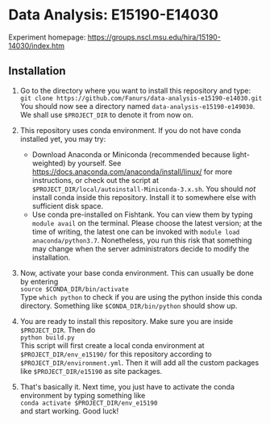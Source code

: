 # Data Analysis: E15190-E14030

Experiment homepage: https://groups.nscl.msu.edu/hira/15190-14030/index.htm


## Installation
1. Go to the directory where you want to install this repository and type:<br>
`git clone https://github.com/Fanurs/data-analysis-e15190-e14030.git`<br>
You should now see a directory named `data-analysis-e15190-e149030`. We shall use `$PROJECT_DIR` to denote it from now on.

1. This repository uses conda environment. If you do not have conda installed yet, you may try:
    - Download Anaconda or Miniconda (recommended because light-weighted) by yourself. See https://docs.anaconda.com/anaconda/install/linux/ for more instructions, or check out the script at `$PROJECT_DIR/local/autoinstall-Miniconda-3.x.sh`. You should *not* install conda inside this repository. Install it to somewhere else with sufficient disk space.
    - Use conda pre-installed on Fishtank. You can view them by typing `module avail` on the terminal. Please choose the latest version; at the time of writing, the latest one can be invoked with `module load anaconda/python3.7`. Nonetheless, you run this risk that something may change when the server administrators decide to modify the installation.

1. Now, activate your base conda environment. This can usually be done by entering<br>
`source $CONDA_DIR/bin/activate`<br>
Type `which python` to check if you are using the python inside this conda directory. Something like `$CONDA_DIR/bin/python` should show up.

1. You are ready to install this repository. Make sure you are inside `$PROJECT_DIR`. Then do<br>
`python build.py`<br>
This script will first create a local conda environment at `$PROJECT_DIR/env_e15190/` for this repository according to `$PROJECT_DIR/environment.yml`. Then it will add all the custom packages like `$PROJECT_DIR/e15190` as site packages.

1. That's basically it. Next time, you just have to activate the conda environment by typing something like<br>
`conda activate $PROJECT_DIR/env_e15190`<br>
and start working. Good luck!
